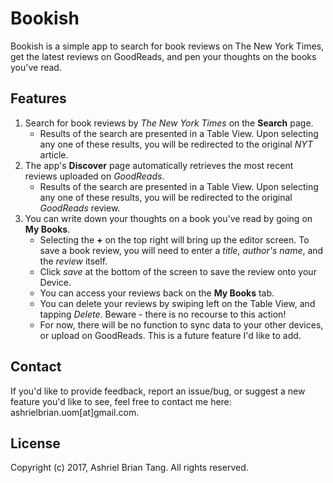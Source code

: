 #  Bookish
Bookish is a simple app to search for book reviews on The New York Times, get the latest reviews on GoodReads, and pen your thoughts on the books you've read.

## Features
1. Search for book reviews by _The New York Times_ on the **Search** page.
    - Results of the search are presented in a Table View. Upon selecting any one of these results, you will be redirected to the original _NYT_ article.
2. The app's **Discover** page automatically retrieves the most recent reviews uploaded on _GoodReads_.
    - Results of the search are presented in a Table View. Upon selecting any one of these results, you will be redirected to the original _GoodReads_ review.
3. You can write down your thoughts on a book you've read by going on **My Books**.
    - Selecting the **+** on the top right will bring up the editor screen. To save a book review, you will need to enter a _title_, _author's name_, and the _review_ itself.
    - Click _save_ at the bottom of the screen to save the review onto your Device.
    - You can access your reviews back on the **My Books** tab.
    - You can delete your reviews by swiping left on the Table View, and tapping _Delete_. Beware - there is no recourse to this action!
    - For now, there will be no function to sync data to your other devices, or upload on GoodReads. This is a future feature I'd like to add.

## Contact
If you'd like to provide feedback, report an issue/bug, or suggest a new feature you'd like to see, feel free to contact me here: ashrielbrian.uom[at]gmail.com.

## License
Copyright (c) 2017, Ashriel Brian Tang. All rights reserved.

